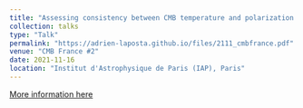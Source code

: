 ```yaml
---
title: "Assessing consistency between CMB temperature and polarization measurements"
collection: talks
type: "Talk"
permalink: "https://adrien-laposta.github.io/files/2111_cmbfrance.pdf"
venue: "CMB France #2"
date: 2021-11-16
location: "Institut d'Astrophysique de Paris (IAP), Paris"
---
```


[More information here](https://indico.in2p3.fr/event/25032/)
